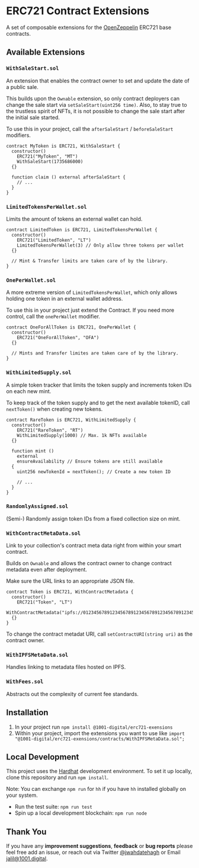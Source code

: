 # ERC721 Contract Extensions
A set of composable extensions for the [OpenZeppelin](https://openzeppelin.com/) ERC721 base contracts.

## Available Extensions
### `WithSaleStart.sol`
An extension that enables the contract owner to set and update the date of a public sale.

This builds upon the `Ownable` extension, so only contract deployers can change the sale start via `setSaleStart(uint256 time)`.
Also, to stay true to the trustless spirit of NFTs, it is not possible to change the sale start after the initial sale started.

To use this in your project, call the `afterSaleStart` / `beforeSaleStart` modifiers.

```solidity
contract MyToken is ERC721, WithSaleStart {
  constructor()
    ERC721("MyToken", "MT")
    WithSaleStart(1735686000)
  {}

  function claim () external afterSaleStart {
    // ...
  }
}
```

### `LimitedTokensPerWallet.sol`
Limits the amount of tokens an external wallet can hold.

```solidity
contract LimitedToken is ERC721, LimitedTokensPerWallet {
  constructor()
    ERC721("LimitedToken", "LT")
    LimitedTokensPerWallet(3) // Only allow three tokens per wallet
  {}

  // Mint & Transfer limits are taken care of by the library.
}
```

### `OnePerWallet.sol`
A more extreme version of `LimitedTokensPerWallet`, which only allows holding one token in an external wallet address.

To use this in your project just extend the Contract. If you need more control, call the `onePerWallet` modifier. 

```solidity
contract OneForAllToken is ERC721, OnePerWallet {
  constructor()
    ERC721("OneForAllToken", "OFA")
  {}

  // Mints and Transfer limites are taken care of by the library.
}
```

### `WithLimitedSupply.sol`
A simple token tracker that limits the token supply and increments token IDs on each new mint.

To keep track of the token supply and to get the next available tokenID, call `nextToken()` when creating new tokens.

```solidity
contract RareToken is ERC721, WithLimitedSupply {
  constructor()
    ERC721("RareToken", "RT")
    WithLimitedSupply(1000) // Max. 1k NFTs available
  {}

  function mint () 
    external 
    ensureAvailability // Ensure tokens are still available
  {
    uint256 newTokenId = nextToken(); // Create a new token ID

    // ...
  }
}
```

### `RandomlyAssigned.sol`
(Semi-) Randomly assign token IDs from a fixed collection size on mint.

### `WithContractMetaData.sol`
Link to your collection's contract meta data right from within your smart contract.

Builds on `Ownable` and allows the contract owner to change contract metadata even after deployment.

Make sure the URL links to an appropriate JSON file.

```solidity
contract Token is ERC721, WithContractMetadata {
  constructor()
    ERC721("Token", "LT")
    WithContractMetadata("ipfs://0123456789123456789123456789123456789123456789/metadata.json")
  {}
}
```

To change the contract metadat URI, call `setContractURI(string uri)` as the contract owner.

### `WithIPFSMetaData.sol`
Handles linking to metadata files hosted on IPFS.

### `WithFees.sol`
Abstracts out the complexity of current fee standards.

## Installation
1. In your project run `npm install @1001-digital/erc721-exensions`
2. Within your project, import the extensions you want to use like `import "@1001-digital/erc721-exensions/contracts/WithIPFSMetaData.sol";`

## Local Development
This project uses the [Hardhat](https://hardhat.org/) development environment. To set it up locally, clone this repository and run `npm install`.

Note: You can exchange `npm run` for `hh` if you have `hh` installed globally on your system.

- Run the test suite: `npm run test`
- Spin up a local development blockchain: `npm run node`
<!-- - Deploy contract with `npm run deploy:localhost` -->

## Thank You
If you have any **improvement suggestions**, **feedback** or **bug reports** please feel free add an issue, or reach out via Twitter [@jwahdatehagh](https://twitter.com/jwahdatehagh) or Email [jalil@1001.digital](jalil@1001.digital).
